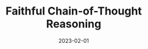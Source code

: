 ---
title: "Faithful Chain-of-Thought Reasoning"
collection: publications
permalink: /publications/faithfulcot
date: 2023-02-01
venue: 'Preprint'
paperurl: 'https://arxiv.org/abs/2301.13379'
citation: 'Lyu, Q.*, <b>Havaldar, S.</b>*, Stein, A.*, Zhang, L., Rao, D. Wong, E., Apidianaki, M., Callison-Burch, C. (2023)'


---